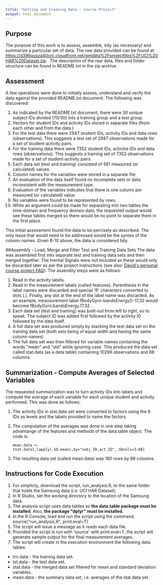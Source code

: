 ```yaml
---
title: "Getting and Cleaning Data - Course Project"
output: html_document
---
```

## Purpose
The purpose of this work is to assess, assemble, tidy (as necessary) and summarize a particular set of data. The raw data provided can be found at:
<https://d396qusza40orc.cloudfront.net/getdata%2Fprojectfiles%2FUCI%20HAR%20Dataset.zip> . The description of the raw data, files and folder structure can be found in README.txt in the zip archive.

## Assessment
A few operations were done to initially assess, understand and verify the data against the provided README.txt document. The following was discovered:

1.  As indicated by the README.txt document, there were 30 unique subject IDs divided (70/30) into a training group and a test group.
2.  Vectors for student IDs and activity IDs stored in separate files (from each other and from the data.)
3.  For the test data there were 2947 student IDs, activity IDs and data rows (observations). This suggests a test set of 2947 observations made for a set of student-activity pairs.
4.  For the training data there were 7352 student IDs, activitie IDs and data rows (observations). This suggests a training set of 7352 observations made for a set of student-activity pairs.
5.  Each data set (test and training) consisted of 561 measured (or calculated) values.
6.  Column names for the variables were stored in a separate file.
7.  An evaluation of the data itself found no incomplete sets or data inconsistent with the measurement type.
8.  Evaluation of the variables indicates that there is one column per measured (or calculated) value.
9.  No variables were found to be represented by rows.
10. While an argument could be made for separating into two tables the time-domain and frequency domain data, the requested output would see these tables merged so there would be no point to separate them in the first place.

This initial assessment found the data to be percisely as described. The only issue that would need to be addressed would be the syntax of the column names. Given 8-10 above, the data is considered tidy.

##Assembly - Load, Merge and Filter Test and Training Data Sets
The data was assembled first into separate test and training data sets and then merged together. The Inertial Signals were not included as these would only be discarded later as per the project instructions (see also: [David's personal course project FAQ](https://class.coursera.org/getdata-012/forum/thread?thread_id=9)). The assembly steps were as follows:

1.  Read in the activity labels.
2.  Read in the measurement labels (called features). Parenthesis in the label names were discarded and special 'R' characters converted to dots (.). Finally, any dot at the end of the label name was discarded. As an example, meausurement label fBodyGyro-bandsEnergy()-17,32 would become fBodyGyro.bandsEnergy.17.32 .
3.  Each data set (test and training) was built-out from left to right, so to speak. The subject ID was added first followed by the activity ID followed by the data itself.
4.  A full data set was produced simply by stacking the test data set on the training data set (both sets being of equal width and having the same column names)
5.  The full data set was then filtered for variable names containing the words "mean" and "std" while ignoring case. This produced the data set called stat.data (as a data table) containing 10299 observations and 88 columns.

## Summarization - Compute Averages of Selected Variables
The requested summarization was to turn activity IDs into labels and compute the average of each variable for each unique student and activity performed. This was done as follows:

1.  The activity IDs in stat.data set were converted to factors using the 6 IDs as levels and the labels provided to name the factors.
2.  The computation of the averages was done in one step taking advantange of the features and methods of the data.table object. The code is: 
       <pre><code>mean.data <- stat.data[,lapply(.SD,mean),by="subj_ID,act_ID",.SDcols=3:88]</code></pre>
       
3. The resulting data set (called mean.data) was 180 rows by 88 columns.

## Instructions for Code Execution

1.  For simplicty, download the script, run_analysis.R, to the same folder that holds the Samsung data (i.e. UCI HAR Dataset).
2.  In R Studio, set the working directory to the location of the Samsung data.
3.  The analysis script uses data tables so **the data.table package must be installed**. Also, **the package "dplyr" must be installed.**
4.  In the R Console, load and run the script using the command, source("run_analysis.R", print.eval=T)
5.  The script will issue a message as it reads each data file.
6.  Provided the script is run with 'source' with print.eval=T, the script will generate sample output for the final measurement averages.
7.  The script will create in the execution environment the following data tables:
*   trn.data - the training data set.
*   tst.data - the test data set.
*   stat.data - the merged data set filtered for mean and standard deviation variables.
*   mean.data - the summary data set, i.e. averages of the stat.data set.

    
